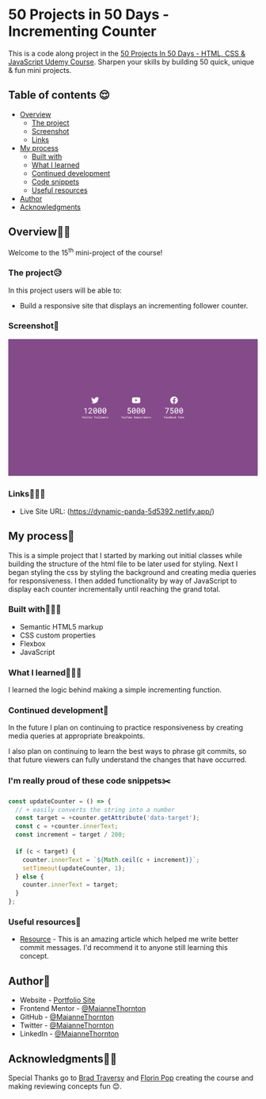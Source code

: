 # 50 Projects in 50 Days - Incrementing Counter

This is a code along project in the [50 Projects In 50 Days - HTML, CSS & JavaScript Udemy Course](https://www.udemy.com/course/50-projects-50-days/). Sharpen your skills by building 50 quick, unique & fun mini projects.

## Table of contents 😌

- [Overview](#overview)
  - [The project](#the-project)
  - [Screenshot](#screenshot)
  - [Links](#links)
- [My process](#my-process)
  - [Built with](#built-with)
  - [What I learned](#what-i-learned)
  - [Continued development](#continued-development)
  - [Code snippets](#im-really-proud-of-these-code-snippets%EF%B8%8F)
  - [Useful resources](#useful-resources)
- [Author](#author)
- [Acknowledgments](#acknowledgments)

## Overview👋🏾

Welcome to the 15<sup>th</sup> mini-project of the course!

### The project😥

In this project users will be able to:

- Build a responsive site that displays an incrementing follower counter.

### Screenshot🌇

![](./screenshot.png)

### Links👩🏾‍💻

- Live Site URL: (https://dynamic-panda-5d5392.netlify.app/)

## My process💭

This is a simple project that I started by marking out initial classes while building the structure of the html file to be later used for styling. Next I began styling the css by styling the background and creating media queries for responsiveness. I then added functionality by way of JavaScript to display each counter incrementally until reaching the grand total.

### Built with👷🏾‍♀️

- Semantic HTML5 markup
- CSS custom properties
- Flexbox
- JavaScript

### What I learned👩🏾‍🏫

I learned the logic behind making a simple incrementing function.

### Continued development🔮

In the future I plan on continuing to practice responsiveness by creating media queries at appropriate breakpoints.

I also plan on continuing to learn the best ways to phrase git commits, so that future viewers can fully understand the changes that have occurred.

### I'm really proud of these code snippets✂️

```js
const updateCounter = () => {
  // + easily converts the string into a number
  const target = +counter.getAttribute('data-target');
  const c = +counter.innerText;
  const increment = target / 200;

  if (c < target) {
    counter.innerText = `${Math.ceil(c + increment)}`;
    setTimeout(updateCounter, 1);
  } else {
    counter.innerText = target;
  }
};
```

### Useful resources📖

- [Resource](https://www.freecodecamp.org/news/how-to-write-better-git-commit-messages/) - This is an amazing article which helped me write better commit messages. I'd recommend it to anyone still learning this concept.

## Author🔎

- Website - [Portfolio Site](https://www.maiannethornton.com/Portfolio/index.html)
- Frontend Mentor - [@MaianneThornton](https://www.frontendmentor.io/profile/MaianneThornton)
- GitHub - [@MaianneThornton](GitHub.com/MaianneThornton)
- Twitter - [@MaianneThornton](https://twitter.com/MaianneThornton)
- LinkedIn - [@MaianneThornton](https://www.linkedin.com/in/maiannethornton/)

## Acknowledgments🙏🏾

Special Thanks go to [Brad Traversy](http://www.traversymedia.com/) and [Florin Pop](http://www.florin-pop.com/) creating the course and making reviewing concepts fun 😊.

